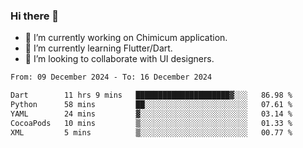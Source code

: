 ### Hi there 👋

<!--
**devcat37/devcat37** is a ✨ _special_ ✨ repository because its `README.md` (this file) appears on your GitHub profile.-->


- 🔭 I’m currently working on Chimicum application.
- 🌱 I’m currently learning Flutter/Dart.
- 👯 I’m looking to collaborate with UI designers.
<!-- - 🤔 I’m looking for help with ... -->

<!--START_SECTION:waka-->

```txt
From: 09 December 2024 - To: 16 December 2024

Dart        11 hrs 9 mins   █████████████████████▓░░░   86.98 %
Python      58 mins         ██░░░░░░░░░░░░░░░░░░░░░░░   07.61 %
YAML        24 mins         ▓░░░░░░░░░░░░░░░░░░░░░░░░   03.14 %
CocoaPods   10 mins         ▒░░░░░░░░░░░░░░░░░░░░░░░░   01.33 %
XML         5 mins          ▒░░░░░░░░░░░░░░░░░░░░░░░░   00.77 %
```

<!--END_SECTION:waka-->
